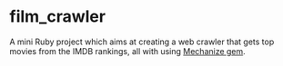 # film_crawler

A mini Ruby project which aims at creating a web crawler that gets top movies from the IMDB rankings, all with using [Mechanize gem](http://docs.seattlerb.org/mechanize/).